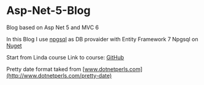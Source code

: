 # Asp-Net-5-Blog

Blog based on Asp Net 5 and MVC 6

In this Blog I use [npgsql](https://github.com/npgsql/npgsql) as DB provaider with Entity Framework 7
Npgsql on [Nuget](https://www.nuget.org/packages/EntityFramework7.Npgsql/)

Start from Linda course
Link to course: [GitHub](https://github.com/jchadwick/UpAndRunningWithAspNet5)

Pretty date format taked from [www.dotnetperls.com](http://www.dotnetperls.com/pretty-date)
